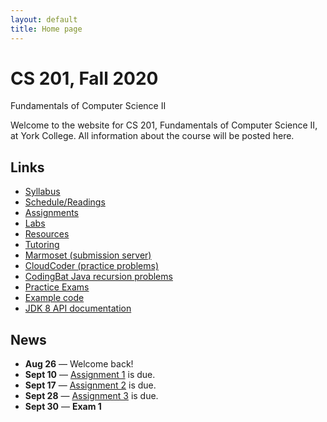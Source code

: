 ```yaml
---
layout: default
title: Home page
---
```


# CS 201, Fall 2020

<div id="subtitle">Fundamentals of Computer Science II</div>

Welcome to the website for CS 201, Fundamentals of Computer Science II, at York College.  All information about the course will be posted here.

## Links

* [Syllabus](syllabus.html)
* [Schedule/Readings](schedule.html)
* [Assignments](assign/index.html)
* [Labs](labs/index.html)
* [Resources](resources/index.html)
* [Tutoring](tutoring.html)
* [Marmoset (submission server)](https://cs.ycp.edu/marmoset)
* [CloudCoder (practice problems)](https://cs.ycp.edu/cloudcoder)
* [CodingBat Java recursion problems](http://codingbat.com/java/Recursion-1)
* [Practice Exams](practice/index.html)
* [Example code](examples/index.html)
* [JDK 8 API documentation](https://docs.oracle.com/javase/8/docs/api/)

## News

* **Aug 26** &mdash; Welcome back!
* **Sept 10** &mdash; [Assignment 1](assign/assign01.html) is due.
* **Sept 17** &mdash; [Assignment 2](assign/assign02.html) is due.
* **Sept 28** &mdash; [Assignment 3](assign/assign03.html) is due.
* **Sept 30** &mdash; **Exam 1**


<!--
* **Jan 23** &mdash; Welcome back!
* **Feb 5** &mdash; [Assignment 1](assign/assign01.html) is due.
* **Feb 12** &mdash; [Assignment 2](assign/assign02.html) is due.
* **Feb 25** &mdash; [Assignment 3](assign/assign03.html) is due.
* **Feb 27** &mdash; **Exam 1**
* **Mar 3,5 - NO CLASS (Winter Break)**
* **Updated Mar 23** &mdash; [Assignment 4 Milestone 1](assign/assign04.html) is due.
* **Updated Apr 6** &mdash; [Assignment 4 Milestone 2](assign/assign04.html) is due.
* **Updated Apr 7** &mdash; **Exam 2**
* **Apr 9 - NO CLASS (Spring Break)**
* **Apr 23** &mdash; [Assignment 5 Milestone 1](assign/assign05.html) is due.
* **May 5** &mdash; **Exam 3**
* **Updated May 7** &mdash; [Assignment 5 Milestone 2](assign/assign05.html) is due.
* **TUESDAY May 12 10:15am-12:15pm - FINAL EXAM CS201.101 (11am section)**
* **THURSDAY May 14 10:15am-12:15pm - FINAL EXAM CS201.102 (12:30pm section)**
-->